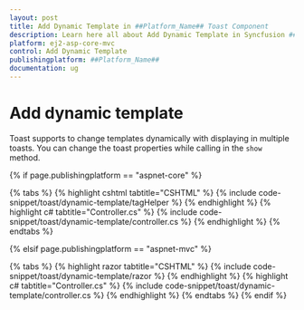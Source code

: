 ```yaml
---
layout: post
title: Add Dynamic Template in ##Platform_Name## Toast Component
description: Learn here all about Add Dynamic Template in Syncfusion ##Platform_Name## Toast component and more.
platform: ej2-asp-core-mvc
control: Add Dynamic Template
publishingplatform: ##Platform_Name##
documentation: ug
---
```



# Add dynamic template

Toast supports to change templates dynamically with displaying in multiple toasts. You can change the toast properties while calling in the `show` method.

{% if page.publishingplatform == "aspnet-core" %}

{% tabs %}
{% highlight cshtml tabtitle="CSHTML" %}
{% include code-snippet/toast/dynamic-template/tagHelper %}
{% endhighlight %}
{% highlight c# tabtitle="Controller.cs" %}
{% include code-snippet/toast/dynamic-template/controller.cs %}
{% endhighlight %}
{% endtabs %}

{% elsif page.publishingplatform == "aspnet-mvc" %}

{% tabs %}
{% highlight razor tabtitle="CSHTML" %}
{% include code-snippet/toast/dynamic-template/razor %}
{% endhighlight %}
{% highlight c# tabtitle="Controller.cs" %}
{% include code-snippet/toast/dynamic-template/controller.cs %}
{% endhighlight %}
{% endtabs %}
{% endif %}

